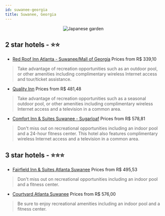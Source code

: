 ```yaml
---
id: suwanee-georgia
title: Suwanee, Georgia
---
```


<center><img src="https://i.travelapi.com/hotels/1000000/120000/116900/116872/571f220e_z.jpg" alt="Japanese garden" /></center>


##  2 star hotels - ⭐️⭐️

-    [Red Roof Inn Atlanta - Suwanee/Mall of Georgia](https://us.hurb.com/hotels/suwanee/red-roof-inn-atlanta-suwanee-mall-of-georgia-JNP-JP560400?cmp=18055) Prices from R$ 339,10
   > Take advantage of recreation opportunities such as an outdoor pool, or other amenities including complimentary wireless Internet access and tour/ticket assistance.
-    [Quality Inn](https://us.hurb.com/hotels/suwanee/quality-inn-JNP-JP066908?cmp=18055) Prices from R$ 481,48
   > Take advantage of recreation opportunities such as a seasonal outdoor pool, or other amenities including complimentary wireless Internet access and a television in a common area.
-    [Comfort Inn & Suites Suwanee - Sugarloaf](https://us.hurb.com/hotels/suwanee/comfort-inn-suites-suwanee-sugarloaf-JNP-JP004385?cmp=18055) Prices from R$ 578,81
   > Don't miss out on recreational opportunities including an indoor pool and a 24-hour fitness center. This hotel also features complimentary wireless Internet access and a television in a common area.

##  3 star hotels - ⭐️⭐️⭐️

-    [Fairfield Inn & Suites Atlanta Suwanee](https://us.hurb.com/hotels/suwanee/fairfield-inn-suites-atlanta-suwanee-JNP-JP449242?cmp=18055) Prices from R$ 495,53
   > Don't miss out on recreational opportunities including an indoor pool and a fitness center.
-    [Courtyard Atlanta Suwanee](https://us.hurb.com/hotels/suwanee/courtyard-atlanta-suwanee-JNP-JP749157?cmp=18055) Prices from R$ 576,00
   > Be sure to enjoy recreational amenities including an indoor pool and a fitness center.
